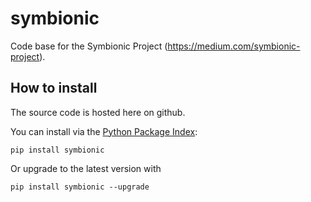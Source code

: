 # symbionic
Code base for the Symbionic Project (https://medium.com/symbionic-project).

## How to install
The source code is hosted here on github.

You can install via the [Python Package Index](https://pypi.org/project/symbionic/):
```
pip install symbionic
```
Or upgrade to the latest version with
```
pip install symbionic --upgrade
```
